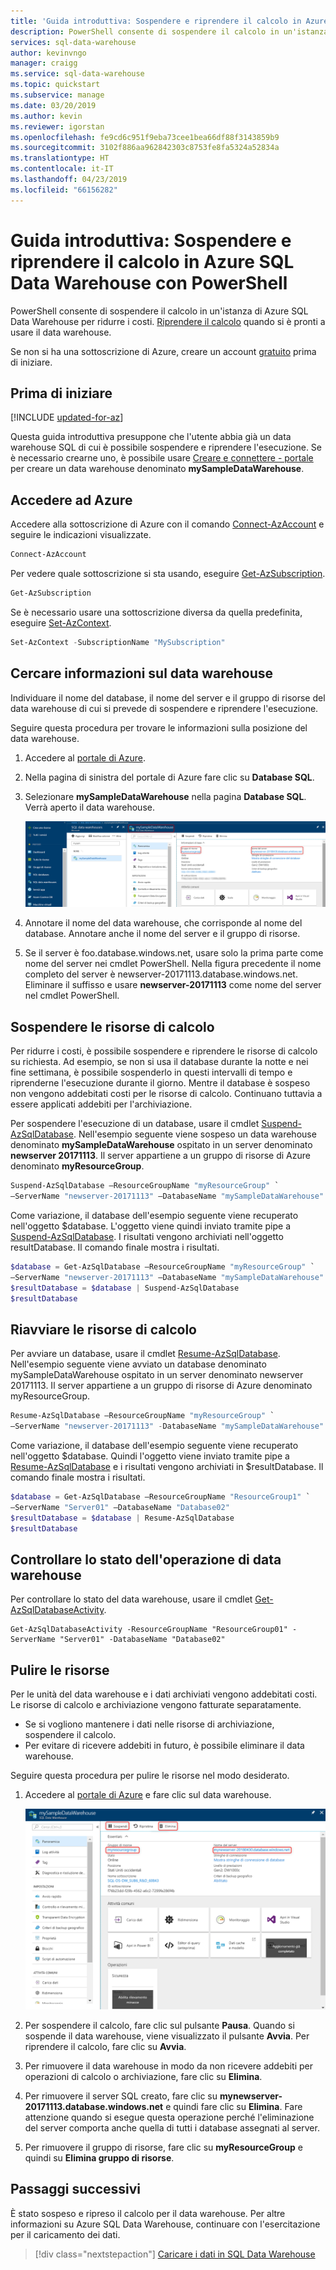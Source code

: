 ```yaml
---
title: 'Guida introduttiva: Sospendere e riprendere il calcolo in Azure SQL Data Warehouse - PowerShell | Microsoft Docs'
description: PowerShell consente di sospendere il calcolo in un'istanza di Azure SQL Data Warehouse per ridurre i costi. Riprendere il calcolo quando si è pronti a usare il data warehouse.
services: sql-data-warehouse
author: kevinvngo
manager: craigg
ms.service: sql-data-warehouse
ms.topic: quickstart
ms.subservice: manage
ms.date: 03/20/2019
ms.author: kevin
ms.reviewer: igorstan
ms.openlocfilehash: fe9cd6c951f9eba73cee1bea66df88f3143859b9
ms.sourcegitcommit: 3102f886aa962842303c8753fe8fa5324a52834a
ms.translationtype: HT
ms.contentlocale: it-IT
ms.lasthandoff: 04/23/2019
ms.locfileid: "66156282"
---
```

# <a name="quickstart-pause-and-resume-compute-in-azure-sql-data-warehouse-with-powershell"></a>Guida introduttiva: Sospendere e riprendere il calcolo in Azure SQL Data Warehouse con PowerShell

PowerShell consente di sospendere il calcolo in un'istanza di Azure SQL Data Warehouse per ridurre i costi. [Riprendere il calcolo](sql-data-warehouse-manage-compute-overview.md) quando si è pronti a usare il data warehouse.

Se non si ha una sottoscrizione di Azure, creare un account [gratuito](https://azure.microsoft.com/free/) prima di iniziare.

## <a name="before-you-begin"></a>Prima di iniziare

[!INCLUDE [updated-for-az](../../includes/updated-for-az.md)]

Questa guida introduttiva presuppone che l'utente abbia già un data warehouse SQL di cui è possibile sospendere e riprendere l'esecuzione. Se è necessario crearne uno, è possibile usare [Creare e connettere - portale](create-data-warehouse-portal.md) per creare un data warehouse denominato **mySampleDataWarehouse**.

## <a name="log-in-to-azure"></a>Accedere ad Azure

Accedere alla sottoscrizione di Azure con il comando [Connect-AzAccount](/powershell/module/az.accounts/connect-azaccount) e seguire le indicazioni visualizzate.

```powershell
Connect-AzAccount
```

Per vedere quale sottoscrizione si sta usando, eseguire [Get-AzSubscription](/powershell/module/az.accounts/get-azsubscription).

```powershell
Get-AzSubscription
```

Se è necessario usare una sottoscrizione diversa da quella predefinita, eseguire [Set-AzContext](/powershell/module/az.accounts/set-azcontext).

```powershell
Set-AzContext -SubscriptionName "MySubscription"
```

## <a name="look-up-data-warehouse-information"></a>Cercare informazioni sul data warehouse

Individuare il nome del database, il nome del server e il gruppo di risorse del data warehouse di cui si prevede di sospendere e riprendere l'esecuzione.

Seguire questa procedura per trovare le informazioni sulla posizione del data warehouse.

1. Accedere al [portale di Azure](https://portal.azure.com/).
2. Nella pagina di sinistra del portale di Azure fare clic su **Database SQL**.
3. Selezionare **mySampleDataWarehouse** nella pagina **Database SQL**. Verrà aperto il data warehouse.

    ![Nome del server e gruppo di risorse](media/pause-and-resume-compute-powershell/locate-data-warehouse-information.png)

4. Annotare il nome del data warehouse, che corrisponde al nome del database. Annotare anche il nome del server e il gruppo di risorse.
6. Se il server è foo.database.windows.net, usare solo la prima parte come nome del server nei cmdlet PowerShell. Nella figura precedente il nome completo del server è newserver-20171113.database.windows.net. Eliminare il suffisso e usare **newserver-20171113** come nome del server nel cmdlet PowerShell.

## <a name="pause-compute"></a>Sospendere le risorse di calcolo

Per ridurre i costi, è possibile sospendere e riprendere le risorse di calcolo su richiesta. Ad esempio, se non si usa il database durante la notte e nei fine settimana, è possibile sospenderlo in questi intervalli di tempo e riprenderne l'esecuzione durante il giorno. Mentre il database è sospeso non vengono addebitati costi per le risorse di calcolo. Continuano tuttavia a essere applicati addebiti per l'archiviazione.

Per sospendere l'esecuzione di un database, usare il cmdlet [Suspend-AzSqlDatabase](/powershell/module/az.sql/suspend-azsqldatabase). Nell'esempio seguente viene sospeso un data warehouse denominato **mySampleDataWarehouse** ospitato in un server denominato **newserver 20171113**. Il server appartiene a un gruppo di risorse di Azure denominato **myResourceGroup**.


```Powershell
Suspend-AzSqlDatabase –ResourceGroupName "myResourceGroup" `
–ServerName "newserver-20171113" –DatabaseName "mySampleDataWarehouse"
```

Come variazione, il database dell'esempio seguente viene recuperato nell'oggetto $database. L'oggetto viene quindi inviato tramite pipe a [Suspend-AzSqlDatabase](/powershell/module/az.sql/suspend-azsqldatabase). I risultati vengono archiviati nell'oggetto resultDatabase. Il comando finale mostra i risultati.

```Powershell
$database = Get-AzSqlDatabase –ResourceGroupName "myResourceGroup" `
–ServerName "newserver-20171113" –DatabaseName "mySampleDataWarehouse"
$resultDatabase = $database | Suspend-AzSqlDatabase
$resultDatabase
```


## <a name="resume-compute"></a>Riavviare le risorse di calcolo

Per avviare un database, usare il cmdlet [Resume-AzSqlDatabase](/powershell/module/az.sql/resume-azsqldatabase). Nell'esempio seguente viene avviato un database denominato mySampleDataWarehouse ospitato in un server denominato newserver 20171113. Il server appartiene a un gruppo di risorse di Azure denominato myResourceGroup.

```Powershell
Resume-AzSqlDatabase –ResourceGroupName "myResourceGroup" `
–ServerName "newserver-20171113" -DatabaseName "mySampleDataWarehouse"
```

Come variazione, il database dell'esempio seguente viene recuperato nell'oggetto $database. Quindi l'oggetto viene inviato tramite pipe a [Resume-AzSqlDatabase](/powershell/module/az.sql/resume-azsqldatabase) e i risultati vengono archiviati in $resultDatabase. Il comando finale mostra i risultati.

```Powershell
$database = Get-AzSqlDatabase –ResourceGroupName "ResourceGroup1" `
–ServerName "Server01" –DatabaseName "Database02"
$resultDatabase = $database | Resume-AzSqlDatabase
$resultDatabase
```

## <a name="check-status-of-your-data-warehouse-operation"></a>Controllare lo stato dell'operazione di data warehouse

Per controllare lo stato del data warehouse, usare il cmdlet [Get-AzSqlDatabaseActivity](https://docs.microsoft.com/powershell/module/az.sql/Get-AzSqlDatabaseActivity#description).

```
Get-AzSqlDatabaseActivity -ResourceGroupName "ResourceGroup01" -ServerName "Server01" -DatabaseName "Database02"
```

## <a name="clean-up-resources"></a>Pulire le risorse

Per le unità del data warehouse e i dati archiviati vengono addebitati costi. Le risorse di calcolo e archiviazione vengono fatturate separatamente.

- Se si vogliono mantenere i dati nelle risorse di archiviazione, sospendere il calcolo.
- Per evitare di ricevere addebiti in futuro, è possibile eliminare il data warehouse.

Seguire questa procedura per pulire le risorse nel modo desiderato.

1. Accedere al [portale di Azure](https://portal.azure.com) e fare clic sul data warehouse.

    ![Pulire le risorse](media/load-data-from-azure-blob-storage-using-polybase/clean-up-resources.png)

2. Per sospendere il calcolo, fare clic sul pulsante **Pausa**. Quando si sospende il data warehouse, viene visualizzato il pulsante **Avvia**.  Per riprendere il calcolo, fare clic su **Avvia**.

3. Per rimuovere il data warehouse in modo da non ricevere addebiti per operazioni di calcolo o archiviazione, fare clic su **Elimina**.

4. Per rimuovere il server SQL creato, fare clic su **mynewserver-20171113.database.windows.net** e quindi fare clic su **Elimina**.  Fare attenzione quando si esegue questa operazione perché l'eliminazione del server comporta anche quella di tutti i database assegnati al server.

5. Per rimuovere il gruppo di risorse, fare clic su **myResourceGroup** e quindi su **Elimina gruppo di risorse**.


## <a name="next-steps"></a>Passaggi successivi

È stato sospeso e ripreso il calcolo per il data warehouse. Per altre informazioni su Azure SQL Data Warehouse, continuare con l'esercitazione per il caricamento dei dati.

> [!div class="nextstepaction"]
> [Caricare i dati in SQL Data Warehouse](load-data-from-azure-blob-storage-using-polybase.md)

